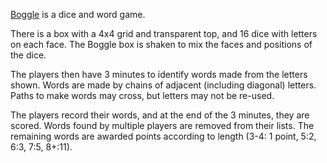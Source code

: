 [Boggle](https://en.wikipedia.org/wiki/Boggle) is a dice and word game.

There is a box with a 4x4 grid and transparent top, and 16 dice with letters on each face.  The Boggle box is shaken to mix the faces and positions of the dice.

The players then have 3 minutes to identify words made from the letters shown.  Words are made by chains of adjacent (including diagonal) letters.  Paths to make words may cross, but letters may not be re-used.

The players record their words, and at the end of the 3 minutes, they are scored.
Words found by multiple players are removed from their lists.  The remaining words are awarded points according to length (3-4: 1 point, 5:2, 6:3, 7:5, 8+:11).